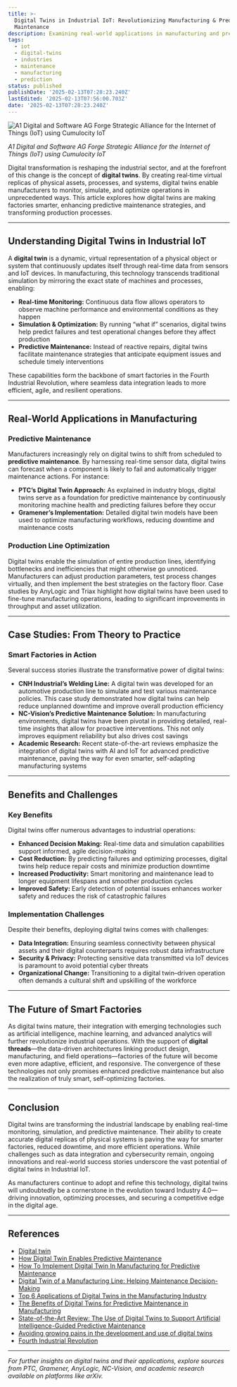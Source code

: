 ```yaml
---
title: >-
  Digital Twins in Industrial IoT: Revolutionizing Manufacturing & Predictive
  Maintenance
description: Examining real-world applications in manufacturing and predictive maintenance
tags:
  - iot
  - digital-twins
  - industries
  - maintenance
  - manufacturing
  - prediction
status: published
publishDate: '2025-02-13T07:28:23.240Z'
lastEdited: '2025-02-13T07:56:00.703Z'
date: '2025-02-13T07:28:23.240Z'
---
```


![A1 Digital and Software AG Forge Strategic Alliance for the Internet of Things (IoT) using Cumulocity IoT](https://th.bing.com/th/id/R.e06a543977d914065889e9218adbd72e?rik=CnDmwMvX%2buRS%2bA&pid=ImgRaw&r=0)

<div class="flex justify-center mb-20">
  <span class="text-sm text-center text-white/70"><em>A1 Digital and Software AG Forge Strategic Alliance for the Internet of Things (IoT) using Cumulocity IoT</em></span>
</div>

Digital transformation is reshaping the industrial sector, and at the forefront of this change is the concept of **digital twins**. By creating real‐time virtual replicas of physical assets, processes, and systems, digital twins enable manufacturers to monitor, simulate, and optimize operations in unprecedented ways. This article explores how digital twins are making factories smarter, enhancing predictive maintenance strategies, and transforming production processes.

---

## Understanding Digital Twins in Industrial IoT

A **digital twin** is a dynamic, virtual representation of a physical object or system that continuously updates itself through real-time data from sensors and IoT devices. In manufacturing, this technology transcends traditional simulation by mirroring the exact state of machines and processes, enabling:

- **Real-time Monitoring:** Continuous data flow allows operators to observe machine performance and environmental conditions as they happen
- **Simulation & Optimization:** By running “what if” scenarios, digital twins help predict failures and test operational changes before they affect production
- **Predictive Maintenance:** Instead of reactive repairs, digital twins facilitate maintenance strategies that anticipate equipment issues and schedule timely interventions

These capabilities form the backbone of smart factories in the Fourth Industrial Revolution, where seamless data integration leads to more efficient, agile, and resilient operations.

---

## Real-World Applications in Manufacturing

### Predictive Maintenance

Manufacturers increasingly rely on digital twins to shift from scheduled to **predictive maintenance**. By harnessing real-time sensor data, digital twins can forecast when a component is likely to fail and automatically trigger maintenance actions. For instance:

- **PTC’s Digital Twin Approach:** As explained in industry blogs, digital twins serve as a foundation for predictive maintenance by continuously monitoring machine health and predicting failures before they occur
- **Gramener’s Implementation:** Detailed digital twin models have been used to optimize manufacturing workflows, reducing downtime and maintenance costs

### Production Line Optimization

Digital twins enable the simulation of entire production lines, identifying bottlenecks and inefficiencies that might otherwise go unnoticed. Manufacturers can adjust production parameters, test process changes virtually, and then implement the best strategies on the factory floor. Case studies by AnyLogic and Triax highlight how digital twins have been used to fine-tune manufacturing operations, leading to significant improvements in throughput and asset utilization.

---

## Case Studies: From Theory to Practice

### Smart Factories in Action

Several success stories illustrate the transformative power of digital twins:

- **CNH Industrial’s Welding Line:** A digital twin was developed for an automotive production line to simulate and test various maintenance policies. This case study demonstrated how digital twins can help reduce unplanned downtime and improve overall production efficiency
- **NC-Vision’s Predictive Maintenance Solution:** In manufacturing environments, digital twins have been pivotal in providing detailed, real-time insights that allow for proactive interventions. This not only improves equipment reliability but also drives cost savings
- **Academic Research:** Recent state-of-the-art reviews emphasize the integration of digital twins with AI and IoT for advanced predictive maintenance, paving the way for even smarter, self-adapting manufacturing systems

---

## Benefits and Challenges

### Key Benefits

Digital twins offer numerous advantages to industrial operations:

- **Enhanced Decision Making:** Real-time data and simulation capabilities support informed, agile decision-making
- **Cost Reduction:** By predicting failures and optimizing processes, digital twins help reduce repair costs and minimize production downtime
- **Increased Productivity:** Smart monitoring and maintenance lead to longer equipment lifespans and smoother production cycles
- **Improved Safety:** Early detection of potential issues enhances worker safety and reduces the risk of catastrophic failures

### Implementation Challenges

Despite their benefits, deploying digital twins comes with challenges:

- **Data Integration:** Ensuring seamless connectivity between physical assets and their digital counterparts requires robust data infrastructure
- **Security & Privacy:** Protecting sensitive data transmitted via IoT devices is paramount to avoid potential cyber threats
- **Organizational Change:** Transitioning to a digital twin–driven operation often demands a cultural shift and upskilling of the workforce

---

## The Future of Smart Factories

As digital twins mature, their integration with emerging technologies such as artificial intelligence, machine learning, and advanced analytics will further revolutionize industrial operations. With the support of **digital threads**—the data-driven architectures linking product design, manufacturing, and field operations—factories of the future will become even more adaptive, efficient, and responsive. The convergence of these technologies not only promises enhanced predictive maintenance but also the realization of truly smart, self-optimizing factories.

---

## Conclusion

Digital twins are transforming the industrial landscape by enabling real-time monitoring, simulation, and predictive maintenance. Their ability to create accurate digital replicas of physical systems is paving the way for smarter factories, reduced downtime, and more efficient operations. While challenges such as data integration and cybersecurity remain, ongoing innovations and real-world success stories underscore the vast potential of digital twins in Industrial IoT.

As manufacturers continue to adopt and refine this technology, digital twins will undoubtedly be a cornerstone in the evolution toward Industry 4.0—driving innovation, optimizing processes, and securing a competitive edge in the digital age.

---

## References
- <a href="https://en.wikipedia.org/wiki/Digital_twin" target="_blank">Digital twin</a>
- <a href="https://www.ptc.com/en/blogs/corporate/digital-twin-for-predictive-maintenance" target="_blank">How Digital Twin Enables Predictive Maintenance</a>
- <a href="https://blog.gramener.com/digital-twin-predictive-maintenance/" target="_blank">How To Implement Digital Twin In Manufacturing for Predictive Maintenance</a>
- <a href="https://www.anylogic.com/resources/case-studies/digital-twin-of-a-manufacturing-line-helping-maintenance-decision-making/" target="_blank">Digital Twin of a Manufacturing Line: Helping Maintenance Decision-Making</a>
- <a href="https://www.triaxtec.com/blog/top-6-applications-of-digital-twins-in-manufacturing/" target="_blank">Top 6 Applications of Digital Twins in the Manufacturing Industry</a>
- <a href="https://nc-vision.com/the-benefits-of-digital-twins-for-predictive-maintenance-in-manufacturing/" target="_blank">The Benefits of Digital Twins for Predictive Maintenance in Manufacturing</a>
- <a href="https://arxiv.org/abs/2406.13117" target="_blank">State-of-the-Art Review: The Use of Digital Twins to Support Artificial Intelligence-Guided Predictive Maintenance</a>
- <a href="https://www.reuters.com/legal/legalindustry/avoiding-growing-pains-development-use-digital-twins-2024-08-20/" target="_blank">Avoiding growing pains in the development and use of digital twins</a>
- <a href="https://en.wikipedia.org/wiki/Fourth_Industrial_Revolution" target="_blank">Fourth Industrial Revolution</a>

---

_For further insights on digital twins and their applications, explore sources from PTC, Gramener, AnyLogic, NC-Vision, and academic research available on platforms like arXiv._
